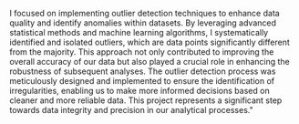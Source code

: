  I focused on implementing outlier detection techniques to enhance data quality and identify anomalies within datasets. By leveraging advanced statistical methods and machine learning algorithms, I systematically identified and isolated outliers, which are data points significantly different from the majority. This approach not only contributed to improving the overall accuracy of our data but also played a crucial role in enhancing the robustness of subsequent analyses. The outlier detection process was meticulously designed and implemented to ensure the identification of irregularities, enabling us to make more informed decisions based on cleaner and more reliable data. This project represents a significant step towards data integrity and precision in our analytical processes."
